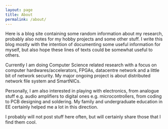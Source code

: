```yaml
---
layout: page
title: About
permalink: /about/
---
```


Here is a blog site containing some random information about my research, 
probably also notes for my hobby projects and some other stuff. I write 
this blog mostly with the intention of documenting some useful information 
for myself, but also hope these lines of texts could be somewhat useful 
to others.

Currently I am doing Computer Science related research with a focus on 
computer hardwares/accelerators, FPGAs, datacentre network and a little bit 
of network security. My major ongoing project is about distributed network 
file system and SmartNICs.

Personally, I am also interested in playing with electronics, from analogue 
stuff e.g. audio amplifiers to digital ones e.g. microcontrollers, from coding 
to PCB designing and soldering. My family and undergraduate education in EE 
certainly helped me a lot in this direction.

I probably will not post stuff here often, but will certainly share those 
that I find them cool.

